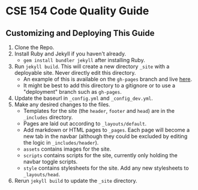 # CSE 154 Code Quality Guide

## Customizing and Deploying This Guide

  1. Clone the Repo.
  1. Install Ruby and Jekyll if you haven't already.
      * `gem install bundler jekyll` after installing Ruby.
  1. Run `jekyll build`. This will create a new directory `_site` with a deployable site. Never directly edit this directory.
      * An example of this is available on the `gh-pages` branch and live [here](https://connerardman.github.io/Code-Quality-Guide/).
      * It might be best to add this directory to a gitignore or to use a "deployment" branch such as `gh-pages`.
  1. Update the baseurl in `_config.yml` and `_config_dev.yml`.
  1. Make any desired changes to the files.
      * Templates for the site (the `header`, `footer` and `head`) are in the `_includes` directory.
      * Pages are laid out according to `_layouts/default`.
      * Add markdown or HTML pages to `_pages`. Each page will become a new tab in the navbar (although they could be excluded by editing the logic in `_includes/header`).
      * `assets` contains images for the site.
      * `scripts` contains scripts for the site, currently only holding the navbar toggle scripts.
      * `style` contains stylesheets for the site. Add any new stylesheets to `_layouts/head`.
  1. Rerun `jekyll build` to update the `_site` directory.
